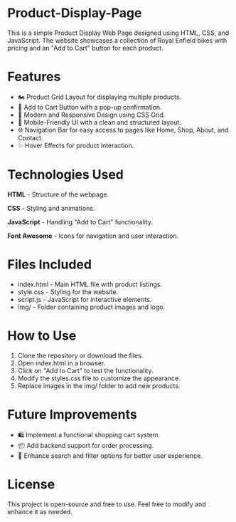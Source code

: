 # Product-Display-Page
This is a simple Product Display Web Page designed using HTML, CSS, and JavaScript. The website showcases a collection of Royal Enfield bikes with pricing and an "Add to Cart" button for each product.

# Features
<ul>
  <li>🏍️ Product Grid Layout for displaying multiple products.</li>
  <li>🛒 Add to Cart Button with a pop-up confirmation.</li>
  <li>🎨 Modern and Responsive Design using CSS Grid.</li>
  <li>📱 Mobile-Friendly UI with a clean and structured layout.</li>
  <li>🌐 Navigation Bar for easy access to pages like Home, Shop, About, and Contact.</li>
  <li>✨ Hover Effects for product interaction.</li>
</ul>

# Technologies Used

<b>HTML</b> - Structure of the webpage.

<b>CSS</b> - Styling and animations.

<b>JavaScript</b> - Handling "Add to Cart" functionality.

<b>Font Awesome</b> - Icons for navigation and user interaction.

# Files Included
<ul>
  <li>index.html - Main HTML file with product listings.</li>
  <li>style.css - Styling for the website.</li>
  <li>script.js - JavaScript for interactive elements.</li>
  <li>img/ - Folder containing product images and logo.</li>
</ul>

# How to Use
<ol>
  <li>Clone the repository or download the files.</li>
  <li>Open index.html in a browser.</li>
  <li>Click on "Add to Cart" to test the functionality.</li>
  <li>Modify the styles.css file to customize the appearance.</li>
  <li>Replace images in the img/ folder to add new products.</li>
</ol>

# Future Improvements
<ul>
  <li>🛍️ Implement a functional shopping cart system.</li>
  <li>📦 Add backend support for order processing.</li>
  <li>🔎 Enhance search and filter options for better user experience.</li>
</ul>

# License

This project is open-source and free to use. Feel free to modify and enhance it as needed.
